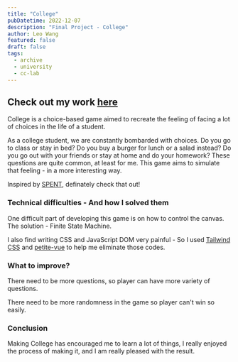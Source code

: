 ```yaml
---
title: "College"
pubDatetime: 2022-12-07
description: "Final Project - College"
author: Leo Wang
featured: false
draft: false
tags:
  - archive
  - university
  - cc-lab
---
```


## Check out my work [here](https://imprankster.github.io/cclab-final/)

College is a choice-based game aimed to recreate the feeling of facing a lot of choices in the life of a student.

As a college student, we are constantly bombarded with choices. Do you go to class or stay in bed? Do you buy a burger for lunch or a salad instead? Do you go out with your friends or stay at home and do your homework? These questions are quite common, at least for me.
This game aims to simulate that feeling - in a more interesting way.

Inspired by [SPENT](https://www.playspent.org/), definately check that out!

### Technical difficulties - And how I solved them

One difficult part of developing this game is on how to control the canvas. The solution - Finite State Machine.

I also find writing CSS and JavaScript DOM very painful - So I used [Tailwind CSS](https://tailwindcss.com) and [petite-vue](https://github.com/vuejs/petite-vue#comparison-with-standard-vue) to help me eliminate those codes.

### What to improve?

There need to be more questions, so player can have more variety of questions.

There need to be more randomness in the game so player can't win so easily.

### Conclusion

Making College has encouraged me to learn a lot of things, I really enjoyed the process of making it, and I am really pleased with the result.
